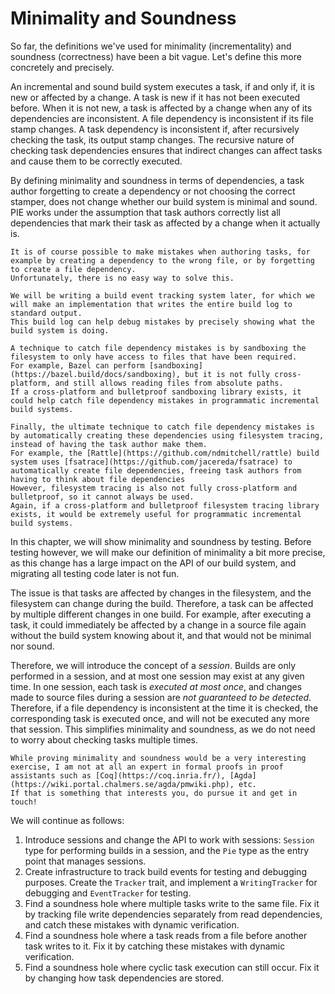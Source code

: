 # Minimality and Soundness

So far, the definitions we've used for minimality (incrementality) and soundness (correctness) have been a bit vague.
Let's define this more concretely and precisely.

An incremental and sound build system executes a task, if and only if, it is new or affected by a change.
A task is new if it has not been executed before.
When it is not new, a task is affected by a change when any of its dependencies are inconsistent.
A file dependency is inconsistent if its file stamp changes.
A task dependency is inconsistent if, after recursively checking the task, its output stamp changes. 
The recursive nature of checking task dependencies ensures that indirect changes can affect tasks and cause them to be correctly executed.

By defining minimality and soundness in terms of dependencies, a task author forgetting to create a dependency or not choosing the correct stamper, does not change whether our build system is minimal and sound.
PIE works under the assumption that task authors correctly list all dependencies that mark their task as affected by a change when it actually is. 

```admonish info title="Preventing task authoring mistakes" collapsible=true
It is of course possible to make mistakes when authoring tasks, for example by creating a dependency to the wrong file, or by forgetting to create a file dependency.
Unfortunately, there is no easy way to solve this.

We will be writing a build event tracking system later, for which we will make an implementation that writes the entire build log to standard output.
This build log can help debug mistakes by precisely showing what the build system is doing.

A technique to catch file dependency mistakes is by sandboxing the filesystem to only have access to files that have been required.
For example, Bazel can perform [sandboxing](https://bazel.build/docs/sandboxing), but it is not fully cross-platform, and still allows reading files from absolute paths.
If a cross-platform and bulletproof sandboxing library exists, it could help catch file dependency mistakes in programmatic incremental build systems.

Finally, the ultimate technique to catch file dependency mistakes is by automatically creating these dependencies using filesystem tracing, instead of having the task author make them.
For example, the [Rattle](https://github.com/ndmitchell/rattle) build system uses [fsatrace](https://github.com/jacereda/fsatrace) to automatically create file dependencies, freeing task authors from having to think about file dependencies
However, filesystem tracing is also not fully cross-platform and bulletproof, so it cannot always be used.
Again, if a cross-platform and bulletproof filesystem tracing library exists, it would be extremely useful for programmatic incremental build systems.
```

In this chapter, we will show minimality and soundness by testing.
Before testing however, we will make our definition of minimality a bit more precise, as this change has a large impact on the API of our build system, and migrating all testing code later is not fun.

The issue is that tasks are affected by changes in the filesystem, and the filesystem can change during the build.
Therefore, a task can be affected by multiple different changes in one build.
For example, after executing a task, it could immediately be affected by a change in a source file again without the build system knowing about it, and that would not be minimal nor sound.

Therefore, we will introduce the concept of a *session*.
Builds are only performed in a session, and at most one session may exist at any given time.
In one session, each task is *executed at most once*, and changes made to source files during a session are *not guaranteed to be detected*.
Therefore, if a file dependency is inconsistent at the time it is checked, the corresponding task is executed once, and will not be executed any more that session.
This simplifies minimality and soundness, as we do not need to worry about checking tasks multiple times.

```admonish info title="Proving minimality and soundness?" collapsible=true
While proving minimality and soundness would be a very interesting exercise, I am not at all an expert in formal proofs in proof assistants such as [Coq](https://coq.inria.fr/), [Agda](https://wiki.portal.chalmers.se/agda/pmwiki.php), etc.
If that is something that interests you, do pursue it and get in touch!
```

We will continue as follows:

1) Introduce sessions and change the API to work with sessions: `Session` type for performing builds in a session, and the `Pie` type as the entry point that manages sessions.
2) Create infrastructure to track build events for testing and debugging purposes. Create the `Tracker` trait, and implement a `WritingTracker` for debugging and `EventTracker` for testing.
3) Find a soundness hole where multiple tasks write to the same file. Fix it by tracking file write dependencies separately from read dependencies, and catch these mistakes with dynamic verification.
4) Find a soundness hole where a task reads from a file before another task writes to it. Fix it by catching these mistakes with dynamic verification.
5) Find a soundness hole where cyclic task execution can still occur. Fix it by changing how task dependencies are stored.
